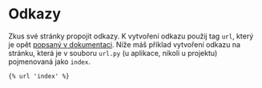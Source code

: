 # Odkazy

Zkus své stránky propojit odkazy. K vytvoření odkazu použij tag `url`, který je opět [popsaný v dokumentaci](https://docs.djangoproject.com/en/3.2/ref/templates/builtins/#url). Níže máš příklad vytvoření odkazu na stránku, která je v souboru `url.py` (u aplikace, nikoli u projektu) pojmenovaná jako `index`.

```html
{% url 'index' %}
```
